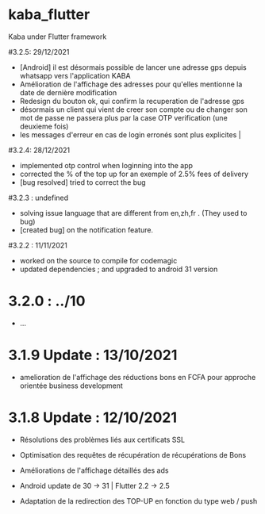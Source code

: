 # kaba_flutter

Kaba under Flutter framework


#3.2.5: 29/12/2021

- [Android] il est désormais possible de lancer une adresse gps depuis whatsapp vers l'application KABA
- Amélioration de l'affichage des adresses pour qu'elles mentionne la date de dernière modification
- Redesign du bouton ok, qui confirm la recuperation de l'adresse gps
- désormais un client qui vient de creer son compte ou de changer son mot de passe ne passera plus par la case OTP verification (une deuxieme fois)
- les messages d'erreur en cas de login erronés sont plus explicites |

#3.2.4: 28/12/2021

- implemented otp control when loginning into the app
- corrected the % of the top up for an exemple of 2.5% fees of delivery
- [bug resolved] tried to correct the bug

#3.2.3 : undefined

- solving issue language that are different from en,zh,fr . (They used to bug)
- [created bug] on the notification feature.

#3.2.2 : 11/11/2021

- worked on the source to compile for codemagic
- updated dependencies ; and upgraded to android 31 version

# 3.2.0 : ../10

- ...

# 3.1.9 Update : 13/10/2021

- amelioration de l'affichage des réductions bons en FCFA pour approche orientée business development

# 3.1.8 Update : 12/10/2021

- Résolutions des problèmes liés aux certificats SSL

- Optimisation des requêtes de récupération de récupérations de Bons

- Améliorations de l'affichage détaillés des ads

- Android update de 30 -> 31 | Flutter 2.2 -> 2.5

- Adaptation de la redirection des TOP-UP en fonction du type web / push
